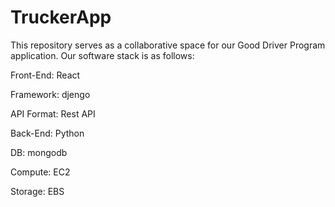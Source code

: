 # TruckerApp

This repository serves as a collaborative space for our Good Driver Program application. Our software stack is as follows:

Front-End: 
React

Framework:
djengo

API Format:
Rest API

Back-End:
Python

DB:
mongodb

Compute:
EC2

Storage:
EBS
